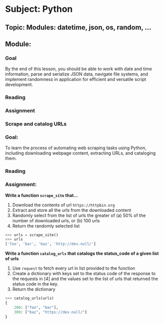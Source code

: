 # Subject: Python
## Topic: Modules: datetime, json, os, random, ...

## Module: 

### Goal
By the end of this lesson, you should be able to work with date and time information, parse and serialize JSON data, navigate file systems, and implement randomness in application for efficient and versatile script development.

### Reading 

### Assignment

### Scrape and catalog URLs

### Goal: 
To learn the process of automating web scraping tasks using Python, including downloading webpage content, extracting URLs, and cataloging them.

### Reading 
### Assignment:
**Write a function `scrape_site` that...**

1. Download the contents of url `https://httpbin.org`
2. Extract and store all the urls from the downloaded content
3. Randomly select from the list of urls the greater of (a) 50% of the number of downloaded urls, or (b) 100 urls
4. Return the randomly selected list

``` python
>>> urls = scrape_site()
>>> urls
['foo', 'bar', 'baz', 'http://dev.null/']
```

**Write a function `catalog_urls` that catalogs the status_code of a given list of urls**

1. Use `request` to fetch every url in list provided to the function
2. Create a dictionary with keys set to the status code of the response to the requests in [4] and the values set to the list of urls that returned the status code in the key.
3. Return the dictionary

``` python
>>> catalog_urls(urls)
{
    200: ["foo", "bar"],
    300: ["baz", "https://dev.null/"]
}
```





